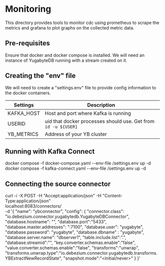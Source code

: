 # Monitoring
This directory provides tools to monitor cdc using prometheus to scrape the metrics and grafana to plot graphs on the collected metric data.

## Pre-requisites
Ensure that docker and docker compose is installed.
We will need an instance of YugabyteDB running with a stream created on it.

## Creating the "env" file
We will need to create a "settings.env" file to provide config information to the docker containers.

|Settings|Description|
|--------|------------|
|KAFKA_HOST| Host and port where Kafka is running|
|USERID| uid that docker processes should use. Get from `id -u ${USER}`|
|YB_METRICS| Address of your YB cluster|

## Running with Kafka Connect

   docker compose -f docker-compose.yaml --env-file <path-to>/settings.env up -d
   docker compose -f kafka-connect.yaml --env-file <path-to>/settings.env up -d

## Connecting the source connector

   curl -i -X POST -H "Accept:application/json" -H "Content-Type:application/json" \
  localhost:8083/connectors/ \
  -d '{
  "name": "ybconnector",
  "config": {
    "connector.class": "io.debezium.connector.yugabytedb.YugabyteDBConnector",
    "database.hostname": "<Address-of-YB-cluster>",
    "database.port":"5433",
    "database.master.addresses": "<Address-of-YB-cluster>:7100",
    "database.user": "yugabyte",
    "database.password": "yugabyte",
    "database.dbname" : "yugabyte",
    "database.server.name": "dbserver1",
    "table.include.list":"<namespace-name>.<table-name>",
    "database.streamid":"<stream-id>",
    "key.converter.schemas.enable":"false",
    "value.converter.schemas.enable":"false",
    "transforms":"unwrap",
    "transforms.unwrap.type":"io.debezium.connector.yugabytedb.transforms.YBExtractNewRecordState",
    "snapshot.mode":"<initial/never>"
  }
}'
